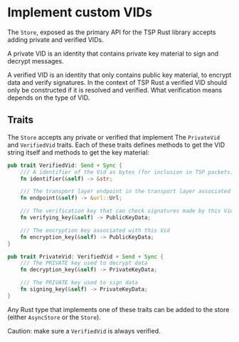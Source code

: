 # Implement custom VIDs

The `Store`, exposed as the primary API for the TSP Rust library
accepts adding private and verified VIDs.

A private VID is an identity that contains private key material
to sign and decrypt messages.

A verified VID is an identity that only contains public key material,
to encrypt data and verify signatures. In the context of TSP Rust a verified
VID should only be constructed if it is resolved and verified.
What verification means depends on the type of VID.

## Traits

The `Store` accepts any private or verified that implement
The `PrivateVid` and `VerifiedVid` traits. Each of these traits
defines methods to get the VID string itself and methods to get the key material:

```rust
pub trait VerifiedVid: Send + Sync {
    /// A identifier of the Vid as bytes (for inclusion in TSP packets)
    fn identifier(&self) -> &str;

    /// The transport layer endpoint in the transport layer associated with this Vid
    fn endpoint(&self) -> &url::Url;

    /// The verification key that can check signatures made by this Vid
    fn verifying_key(&self) -> PublicKeyData;

    /// The encryption key associated with this Vid
    fn encryption_key(&self) -> PublicKeyData;
}

pub trait PrivateVid: VerifiedVid + Send + Sync {
    /// The PRIVATE key used to decrypt data
    fn decryption_key(&self) -> PrivateKeyData;

    /// The PRIVATE key used to sign data
    fn signing_key(&self) -> PrivateKeyData;
}

```

Any Rust type that implements one of these traits can be added to the
store (either `AsyncStore` or the `Store`).

Caution: make sure a `VerifiedVid` is always verified.
